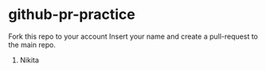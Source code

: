 # github-pr-practice
Fork this repo to your account
Insert your name and create a pull-request to the main repo.

1. Nikita 

